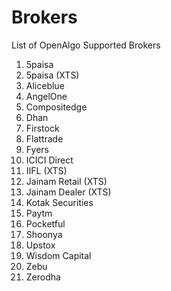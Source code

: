# Brokers

List of OpenAlgo Supported Brokers



1. 5paisa
2. 5paisa (XTS)
3. Aliceblue
4. AngelOne
5. Compositedge
6. Dhan
7. Firstock
8. Flattrade
9. Fyers
10. ICICI Direct
11. IIFL (XTS)
12. Jainam Retail (XTS)
13. Jainam Dealer (XTS)
14. Kotak Securities
15. Paytm
16. Pocketful
17. Shoonya
18. Upstox
19. Wisdom Capital
20. Zebu&#x20;
21. Zerodha
